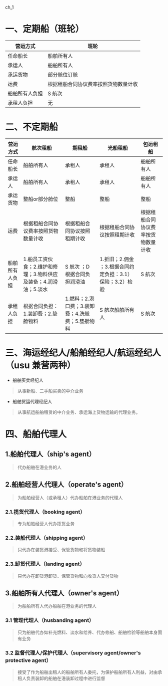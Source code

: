 ch_1

# 一、定期船（班轮）

| 营运方式 | 班轮 | 
| --      | -- |
| 任命船长 | 船舶所有人 | 
| 承运人 |  船舶所有人 | 
| 承运货物 | 部分舱位订舱 | 
| 运费 | 根据租船合同协议费率按照货物数量计收 | 
| 船舶所有人负担 | S 航次  | 
| 承租人负担 |  无 | 


# 二、不定期船

| 营运方式 | 航次租船 | 期租船 | 光船租船 | 包运租船 | 
| --      |--      | --    | --      | ---- |  
| 任命船长 | 船舶所有人 | 承租人 | 承租人 | 船舶所有人 | 
| 承运人 |  船舶所有人 | 承租人 | 承租人 | 船舶所有人 | 
| 承运货物 | 整船or部分舱位 | 整船 | 整船 | 整船 | 
| 运费 | 根据租船合同协议费率按照货物数量计收 | 根据租船合同协议按照租期计收 | 根据租船合同协议按照租期计收 | 根据租船合同协议费率按货物数量计收 | 
| 船舶所有人负担 | 1.船员工资伙食；2.维护和修理；3.物料供应及装备；4.润滑油；5.淡水 | S 航次 ；D 根据合同负担润滑油 |  1.折旧；2.佣金 ；3.根据合同约定负担：3.1）保险；3.2）检验 | S 航次 | 
| 承租人负担 | 根据合同负担：1.装卸费；2.垫舱物料 | 1.燃料；2.港口费；3.装卸费；4.洗舱费；5.垫舱物料 | S 航次船舶所有人 | S 航次 | 

# 三、海运经纪人/船舶经纪人/航运经纪人（usu 兼营两种）
- 船舶买卖经纪人
> 从事新船、二手船买卖的中介业务

- 船舶货运代理经纪人
> 从事航运船舶租赁的中介业务、承运海上货物运输的代理业务。

# 四、船舶代理人
## 1.船舶代理人（ship's agent）
> 代办船舶在港业务的人

## 2.船舶经营人代理人（operate's agent）
> 为船舶经营人（或承租人）代办船舶在港业务的代理人
### 2.1.揽货代理人（booking agent）
> 专为船舶经营人代办揽货业务
### 2.2.装船代理人（shipping agent）
> 只代办在装货港接受、保管货物和将货物装船
### 2.3.卸货代理人（landing agent）
> 只代办在卸货港卸货、保管货物和向收货人交付货物

## 3.船舶所有人代理人（owner's agent）
> 为船舶所有人代办船舶在港业务的代理人
### 3.1 管理代理人（husbanding agent）
> 只为船舶代办如补充燃料、淡水和给养、代办修船、船舶检验等船舶本身固有业务
### 3.2 监督代理人/保护代理人（supervisory agent/owner's protective agent）
> 接受了作为船舶出租人的船舶所有人委托，为保护船舶所有人利益，对由承租人负责装卸的船舶在港装卸过程中进行监督















